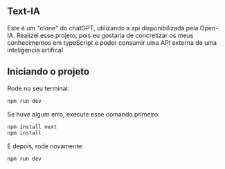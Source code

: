 ## Text-IA

Este é um "clone" do chatGPT, utilizando a api disponibilizada pela Open-IA.
Realizei esse projeto, pois eu gostaria de concretizar os meus conhecimentos em typeScript e poder consumir uma API externa de uma inteligencia artifical


## Iniciando o projeto

Rode no seu terminal:

```bash
npm run dev
```

Se huve algum erro, execute esse comando primeiro:
```bash
npm install next
npm install
```
E depois, rode novamente:
```bash
npm run dev
```
